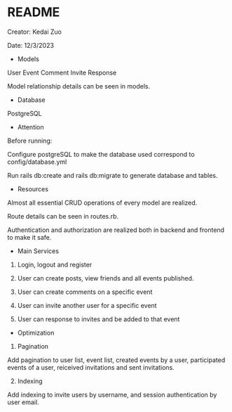# README

Creator: Kedai Zuo

Date: 12/3/2023

* Models

User
Event
Comment
Invite
Response

Model relationship details can be seen in models.

* Database

PostgreSQL


* Attention

Before running:

Configure postgreSQL to make the database used correspond to config/database.yml

Run rails db:create and rails db:migrate to generate database and tables.



* Resources

Almost all essential CRUD operations of every model are realized.

Route details can be seen in routes.rb.

Authentication and authorization are realized both in backend and frontend to make it safe.


* Main Services 

1. Login, logout and register

2. User can create posts, view friends and all events published.

3. User can create comments on a specific event

4. User can invite another user for a specific event

5. User can response to invites and be added to that event

* Optimization

1. Pagination

Add pagination to user list, event list, created events by a user, participated events of a user, reiceived invitations and sent invitations.

2. Indexing

Add indexing to invite users by username, and session authentication by user email.




